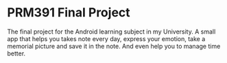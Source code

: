 # PRM391 Final Project

The final project for the Android learning subject in my University. A small app that helps you takes note every day, express your emotion, take a memorial picture and save it in the note. And even help you to manage time better.
